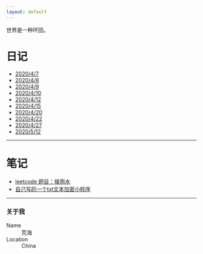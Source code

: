 ```yaml
---
layout: default
---
```


世界是一种环回。

# 日记

*   [2020/4/7](./dairy/20200407.html)
*   [2020/4/8](./dairy/20200408.html)
*   [2020/4/9](./dairy/20200409.html)
*   [2020/4/10](./dairy/20200410.html)
*   [2020/4/12](./dairy/20200412.html)
*   [2020/4/15](./dairy/20200415.html)
*   [2020/4/20](./dairy/20200420.html)
*   [2020/4/22](./dairy/20200422.html)
*   [2020/4/27](./dairy/20200427.html)
*   [2020/5/12](./dairy/20200512.html)


* * *

# 笔记

*   [leetcode 题目：接雨水](./note/接雨水.html)
*   [自己写的一个txt文本加密小程序](./note/jiiemii.html)

* * *

### 关于我

<dl>
<dt>Name</dt>
<dd>荒海</dd>
<dt>Location</dt>
<dd>China</dd>
</dl>

